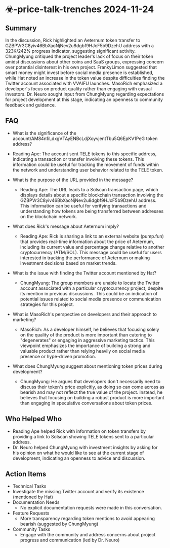 # ☣-price-talk-trenches 2024-11-24

## Summary

In the discussion, Rick highlighted an Aeternum token transfer to GZBPVr3C8yiv46BbXaoNjNev2u8dgbf9HJcF5b9DzehU address with a 323K/242% progress indicator, suggesting significant activity. ChungMyung critiqued the project leader's lack of focus on their token amidst discussions about other coins and SaaS groups, expressing concern over potential disinterest in his own project. FrankyLimon suggested that smart money might invest before social media presence is established, while Hat noted an increase in the token value despite difficulties finding the Twitter account associated with VVAIFU launches. MasoRich emphasized a developer's focus on product quality rather than engaging with casual investors. Dr. Neuro sought input from ChungMyung regarding expectations for project development at this stage, indicating an openness to community feedback and guidance.

## FAQ

- What is the significance of the account/AM84n1iLdxgVTAyENBcLdjXoyvjentTbu5Q6EpKV1PeG token address?
- Reading Ape: The account sent TELE tokens to this specific address, indicating a transaction or transfer involving these tokens. This information could be useful for tracking the movement of funds within the network and understanding user behavior related to the TELE token.

- What is the purpose of the URL provided in the message?

    - Reading Ape: The URL leads to a Solscan transaction page, which displays details about a specific blockchain transaction involving the GZBPVr3C8yiv46BbXaoNjNev2u8dgbf9HJcF5b9DzehU address. This information can be useful for verifying transactions and understanding how tokens are being transferred between addresses on the blockchain network.

- What does Rick's message about Aeternum imply?

    - Reading Ape: Rick is sharing a link to an external website (pump.fun) that provides real-time information about the price of Aeternum, including its current value and percentage change relative to another cryptocurrency (ATM/SOL). This message could be useful for users interested in tracking the performance of Aeternum or making investment decisions based on market trends.

- What is the issue with finding the Twitter account mentioned by Hat?

    - ChungMyung: The group members are unable to locate the Twitter account associated with a particular cryptocurrency project, despite its mention in previous discussions. This could be an indication of potential issues related to social media presence or communication strategies for this project.

- What is MasoRich's perspective on developers and their approach to marketing?

    - MasoRich: As a developer himself, he believes that focusing solely on the quality of the product is more important than catering to "degenerates" or engaging in aggressive marketing tactics. This viewpoint emphasizes the importance of building a strong and valuable product rather than relying heavily on social media presence or hype-driven promotion.

- What does ChungMyung suggest about mentioning token prices during development?
    - ChungMyung: He argues that developers don't necessarily need to discuss their token's price explicitly, as doing so can come across as bearish and may not reflect the true value of the project. Instead, he believes that focusing on building a robust product is more important than engaging in speculative conversations about token prices.

## Who Helped Who

- Reading Ape helped Rick with information on token transfers by providing a link to Solscan showing TELE tokens sent to a particular address.
- Dr. Neuro helped ChungMyung with investment insights by asking for his opinion on what he would like to see at the current stage of development, indicating an openness to advice and discussion.

## Action Items

- Technical Tasks
- Investigate the missing Twitter account and verify its existence (mentioned by Hat)
- Documentation Needs
    - No explicit documentation requests were made in this conversation.
- Feature Requests
    - More transparency regarding token mentions to avoid appearing bearish (suggested by ChungMyung)
- Community Tasks
    - Engage with the community and address concerns about project progress and communication (led by Dr. Neuro)
